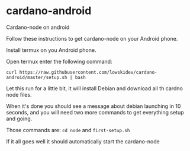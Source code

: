 # cardano-android
Cardano-node on android 

Follow these instructions to get cardano-node on your Android phone.

Install termux on you Android phone.

Open termux enter the following command: 

`curl https://raw.githubusercontent.com/lowskidev/cardano-android/master/setup.sh | bash`

Let this run for a little bit, it will install Debian and download all th cardno node files.

When it's done you should see a message about debian launching in 10 seconds,
and you will need two more commands to get everything setup and going.

Those commands are:
`cd node`
and
`first-setup.sh`

If it all goes well it should automatically start the cardano-node
